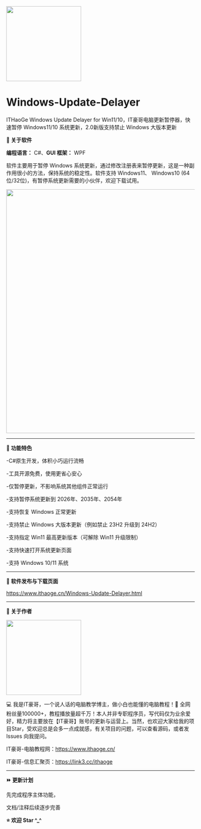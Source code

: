 <img src="https://github.com/IT-HaoGe/Windows-Update-Delayer/blob/main/images/v2.0.png" width="200">

# Windows-Update-Delayer

ITHaoGe Windows Update Delayer for Win11/10，IT豪哥电脑更新暂停器，快速暂停 Windows11/10 系统更新，2.0新版支持禁止 Windows 大版本更新

**🔷 关于软件**

**编程语言：** C#、**GUI 框架：** WPF

软件主要用于暂停 Windows 系统更新，通过修改注册表来暂停更新，这是一种副作用很小的方法，保持系统的稳定性。软件支持 Windows11、 Windows10 (64位/32位)，有暂停系统更新需要的小伙伴，欢迎下载试用。
  
<img src="https://github.com/IT-HaoGe/Windows-Update-Delayer/blob/main/images/v2.0.png" width="650">

---

**🔷 功能特色**

-C#原生开发，体积小巧运行流畅

-工具开源免费，使用更省心安心

-仅暂停更新，不影响系统其他组件正常运行

-支持暂停系统更新到 2026年、2035年、2054年

-支持恢复 Windows 正常更新

-支持禁止 Windows 大版本更新（例如禁止 23H2 升级到 24H2）

-支持指定 Win11 最高更新版本（可解除 Win11 升级限制）

-支持快速打开系统更新页面

-支持 Windows 10/11 系统‍‍‍‍‍‍‍‍‍

---

**🔷 软件发布与下载页面**

https://www.ithaoge.cn/Windows-Update-Delayer.html

---

**🔶 关于作者**

<img src="https://github.com/IT-HaoGe/Windows-Update-Delayer/assets/130531658/3b3123db-09c0-4d44-bef1-37c7042eb830" width="200" height="200">

💻 我是IT豪哥，一个说人话的电脑教学博主，做小白也能懂的电脑教程！🌟 全网粉丝量100000+，教程播放量超千万！本人并非专职程序员，写代码仅为业余爱好，精力将主要放在【IT豪哥】账号的更新与运营上。当然，也欢迎大家给我的项目Star，受欢迎总是会多一点成就感，有关项目的问题，可以查看源码，或者发 Issues 向我提问。

IT豪哥-电脑教程网：https://www.ithaoge.cn/

IT豪哥-信息汇聚页：https://link3.cc/ithaoge



---

**⏩ 更新计划**

先完成程序主体功能，

文档/注释后续逐步完善


**⭐ 欢迎 Star ^_^**
